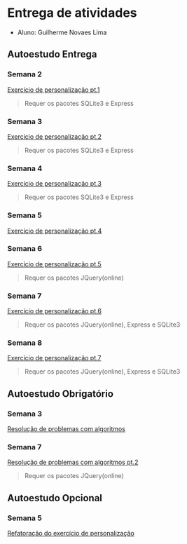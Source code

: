 # Entrega de atividades

- Aluno: Guilherme Novaes Lima

## Autoestudo Entrega
### Semana 2

  [Exercício de personalização pt.1](https://github.com/guilh-n-l/Tutorial_M2-Guilherme/tree/main/SEMANA_02/03_AUT_EST_ENTREGA)
  > Requer os pacotes SQLite3 e Express

### Semana 3

  [Exercício de personalização pt.2](https://github.com/guilh-n-l/Tutorial_M2-Guilherme/tree/main/SEMANA_03/03_AUT_EST_ENTREGA/Entrega)
  > Requer os pacotes SQLite3 e Express
  
### Semana 4

  [Exercício de personalização pt.3](https://github.com/guilh-n-l/Tutorial_M2-Guilherme/tree/main/SEMANA_04/03_AUT_EST_ENTREGA/Entrega)
  > Requer os pacotes SQLite3 e Express
 
### Semana 5

  [Exercício de personalização pt.4](https://htmlpreview.github.io/?https://github.com/guilh-n-l/Tutorial_M2-Guilherme/blob/main/SEMANA_05/03_AUT_EST_ENTREGA/Entrega/index.html)

### Semana 6

  [Exercício de personalização pt.5](https://github.com/guilh-n-l/Tutorial_M2-Guilherme/tree/main/SEMANA_06/03_AUT_EST_ENTREGA/Entrega)
  > Requer os pacotes JQuery(online)
  
### Semana 7

  [Exercício de personalização pt.6](https://github.com/guilh-n-l/Tutorial_M2-Guilherme/tree/main/SEMANA_07/03_AUT_EST_ENTREGA/Entrega)
  > Requer os pacotes JQuery(online), Express e SQLite3
  
### Semana 8

  [Exercício de personalização pt.7](https://github.com/guilh-n-l/Tutorial_M2-Guilherme/tree/main/SEMANA_08/03_AUT_EST_ENTREGA/Entrega)
  > Requer os pacotes JQuery(online), Express e SQLite3

## Autoestudo Obrigatório
### Semana 3

  [Resolução de problemas com algoritmos](https://htmlpreview.github.io/?https://github.com/guilh-n-l/Tutorial_M2-Guilherme/blob/main/SEMANA_03/04_AUT_EST_EX_OBRIGATORIOS/Entrega/public/index.html)
 
### Semana 7

  [Resolução de problemas com algoritmos pt.2](https://github.com/guilh-n-l/Tutorial_M2-Guilherme/tree/main/SEMANA_07/04_AUT_EST_EX_OBRIGATORIOS/Entrega)
  > Requer os pacotes JQuery(online)

## Autoestudo Opcional
 
### Semana 5

  [Refatoração do exercício de personalização](https://htmlpreview.github.io/?https://github.com/guilh-n-l/Tutorial_M2-Guilherme/blob/main/SEMANA_05/05_AUT_EST_EX_OPCIONAIS/EntregaExtra/index.html)
